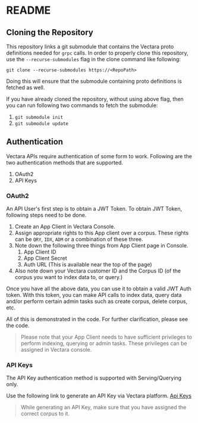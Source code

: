 # README #

## Cloning the Repository

This repository links a git submodule that contains the Vectara proto definitions
needed for `grpc` calls. In order to properly clone this repository, use the
`--recurse-submodules` flag in the clone command like following:

`git clone --recurse-submodules https://<RepoPath>`

Doing this will ensure that the submodule containing proto definitions is fetched as well.

If you have already cloned the repository, without using above flag, then you can run following
two commands to fetch the submodule:

1. `git submodule init`
2. `git submodule update`

## Authentication 

Vectara APIs require authentication of some form to work. Following are the two authentication 
methods that are supported.

1. OAuth2
2. API Keys

### OAuth2
An API User's first step is to obtain a JWT Token. To obtain JWT Token, following steps need to be
done.

1. Create an App Client in Vectara Console.
2. Assign appropriate rights to this App client over a corpus. These rights can be `QRY`, `IDX`,
   `ADM` or a combination of these three.
3. Note down the following three things from App Client page in Console.
    1. App Client ID
    2. App Client Secret
    3. Auth URL (This is available near the top of the page)
4. Also note down your Vectara customer ID and the Corpus ID (of the corpus you want to index data to, or query.)

Once you have all the above data, you can use it to obtain a valid JWT Auth token.
With this token, you can make API calls to index data, query data and/or perform
certain admin tasks such as create corpus, delete corpus, etc.

All of this is demonstrated in the code. For further clarification, please see the code.

> Please note that your App Client needs to have sufficient privileges to perform indexing, querying or admin tasks. These privileges can be assigned in Vectara console.


### API Keys
The API Key authentication method is supported with Serving/Querying only. 

Use the following link to generate an API Key via Vectara platform. 
[Api Keys](https://docs.zir-ai.com/docs/api-keys)

> While generating an API Key, make sure that you have assigned the correct corpus to it.
